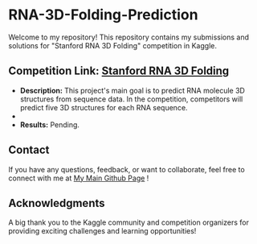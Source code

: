 # RNA-3D-Folding-Prediction

Welcome to my repository! This repository contains my submissions and solutions for "Stanford RNA 3D Folding" competition in Kaggle.


## Competition Link:  [Stanford RNA 3D Folding](https://www.kaggle.com/competitions/stanford-rna-3d-folding)
* **Description:** This project's main goal is to predict RNA molecule 3D structures from sequence data. In the competition, competitors will predict five 3D structures for each RNA sequence.
* 
* **Results:** Pending.  


## Contact  
If you have any questions, feedback, or want to collaborate, feel free to connect with me at [My Main Github Page](https://github.com/BenNguyen1203)  ! 


## Acknowledgments  
A big thank you to the Kaggle community and competition organizers for providing exciting challenges and learning opportunities!
